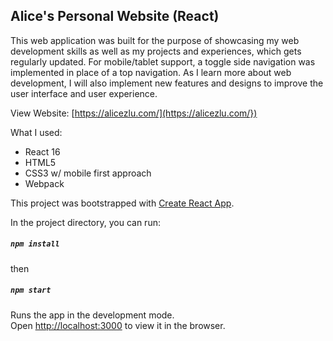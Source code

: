 
## Alice's Personal Website (React)

This web application was built for the purpose of showcasing my web development skills as well as my projects and experiences, which gets regularly updated. For mobile/tablet support, a toggle side navigation was implemented in place of a top navigation. As I learn more about web development, I will also implement new features and designs to improve the user interface and user experience.

View Website: [https://alicezlu.com/](https://alicezlu.com/})

What I used: 
* React 16
* HTML5
* CSS3 w/ mobile first approach
* Webpack

This project was bootstrapped with [Create React App](https://github.com/facebook/create-react-app).

In the project directory, you can run:
##### `npm install`

then

##### `npm start`

Runs the app in the development mode.<br />
Open [http://localhost:3000](http://localhost:3000) to view it in the browser.